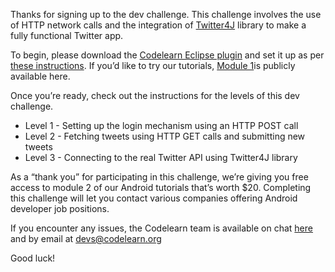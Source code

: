 Thanks for signing up to the dev challenge. This challenge involves the use of HTTP network calls and the integration of [Twitter4J](http://www.twitter4j.org) library to make a fully functional Twitter app.

To begin, please download the [Codelearn Eclipse plugin](http://www.codelearn.org/android-tutorial/downloads/dropins) and set it up as per [these instructions](http://www.codelearn.org/android-tutorial/twitter/289ece3a64c3954c29340f23c3bf28a5). If you’d like to try our tutorials, [Module 1](http://www.codelearn.org/android-tutorial/twitter/get_started)is publicly available here.

Once you’re ready, check out the instructions for the levels of this dev challenge.

* Level 1 - Setting up the login mechanism using an HTTP POST call
* Level 2 - Fetching tweets using HTTP GET calls and submitting new tweets
* Level 3 - Connecting to the real Twitter API using Twitter4J library

As a “thank you” for participating in this challenge, we’re giving you free access to module 2 of our Android tutorials that’s worth $20. Completing this challenge will let you contact various companies offering Android developer job positions.

If you encounter any issues, the Codelearn team is available on chat [here](https://www.hipchat.com/gkk9HSrRt) and by email at [devs@codelearn.org](mailto:devs@codelearn.org)

Good luck!